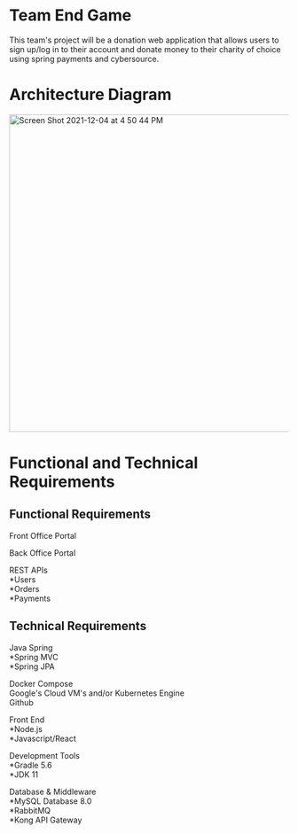 # Team End Game

This team's project will be a donation web application that allows users to sign up/log in to their account and donate money to their charity of choice using spring payments and cybersource.

<h1>Architecture Diagram</h1>

<img width="573" alt="Screen Shot 2021-12-04 at 4 50 44 PM" src="https://user-images.githubusercontent.com/54492419/144729342-681c31d2-c21a-4a93-b632-f9ead98eda3b.png">

<h1>Functional and Technical Requirements</h1>

<h2>Functional Requirements</h2>

Front Office Portal

Back Office Portal

REST APIs\
    *Users\
    *Orders\
    *Payments


<h2>Technical Requirements</h2>

Java Spring\
    *Spring MVC\
    *Spring JPA

Docker Compose\
Google's Cloud VM's and/or Kubernetes Engine\
Github

Front End \
    *Node.js\
    *Javascript/React

Development Tools\
    *Gradle 5.6\
    *JDK 11

Database & Middleware\
    *MySQL Database 8.0\
    *RabbitMQ\
    *Kong API Gateway

